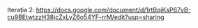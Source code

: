 
Iterația 2: https://docs.google.com/document/d/1rtBqiKsP67vB-cu9BEtwtzzH38jcZxLyZ6o54YF-rrM/edit?usp=sharing
